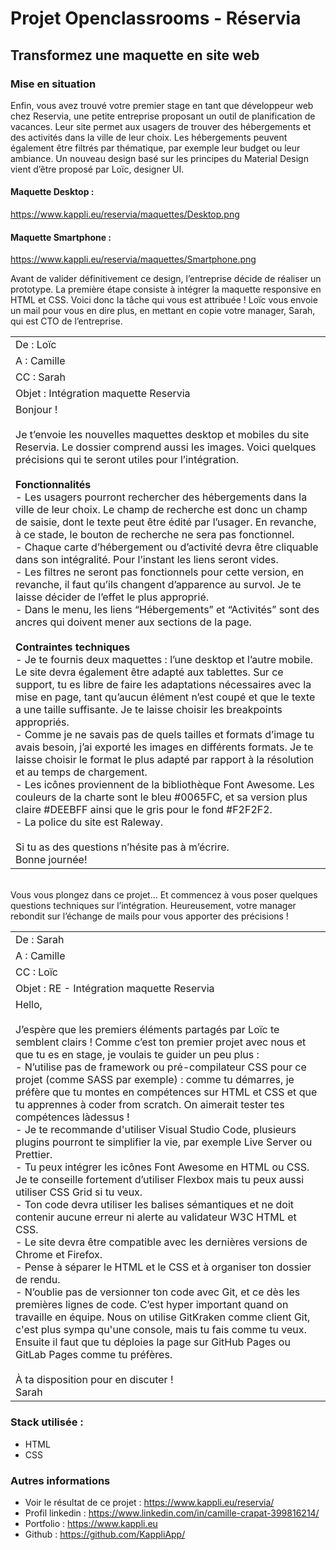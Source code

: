 # Projet Openclassrooms - Réservia 
## Transformez une maquette en site web

### Mise en situation

Enfin, vous avez trouvé votre premier stage en tant que développeur web chez Reservia, une petite entreprise proposant un outil de planification de vacances. Leur site permet aux usagers
de trouver des hébergements et des activités dans la ville de leur choix. Les hébergements
peuvent également être filtrés par thématique, par exemple leur budget ou leur ambiance.
Un nouveau design basé sur les principes du Material Design vient d’être proposé par Loïc,
designer UI.

#### Maquette Desktop : 

https://www.kappli.eu/reservia/maquettes/Desktop.png

#### Maquette Smartphone :

https://www.kappli.eu/reservia/maquettes/Smartphone.png

Avant de valider définitivement ce design, l’entreprise décide de réaliser un prototype. La
première étape consiste à intégrer la maquette responsive en HTML et CSS. Voici donc la tâche
qui vous est attribuée ! Loïc vous envoie un mail pour vous en dire plus, en mettant en copie votre manager, Sarah, qui est CTO de l’entreprise.

<table>
    <tr>
        <td>
            De : Loïc 
        </td>
    </tr>
    <tr>
        <td>
            A : Camille
        </td>
    </tr>
    <tr>
        <td>
            CC : Sarah
        </td>
    </tr>
    <tr>
        <td>
            Objet : Intégration maquette Reservia
        </td>
    </tr>
    <tr>
        <td>
            Bonjour ! </br></br>
Je t’envoie les nouvelles maquettes desktop et mobiles du site Reservia. Le dossier comprend
aussi les images. Voici quelques précisions qui te seront utiles pour l’intégration. </br></br>
<b>Fonctionnalités</b> </br>
- Les usagers pourront rechercher des hébergements dans la ville de leur choix. Le champ
de recherche est donc un champ de saisie, dont le texte peut être édité par l’usager. En
revanche, à ce stade, le bouton de recherche ne sera pas fonctionnel. </br>
- Chaque carte d’hébergement ou d’activité devra être cliquable dans son intégralité. Pour
l’instant les liens seront vides. </br>
- Les filtres ne seront pas fonctionnels pour cette version, en revanche, il faut qu’ils changent
d’apparence au survol. Je te laisse décider de l’effet le plus approprié. </br>
- Dans le menu, les liens “Hébergements” et “Activités” sont des ancres qui doivent mener
aux sections de la page. </br></br>
<b>Contraintes techniques</b> </br>
- Je te fournis deux maquettes : l’une desktop et l’autre mobile. Le site devra également être
adapté aux tablettes. Sur ce support, tu es libre de faire les adaptations nécessaires avec la
mise en page, tant qu’aucun élément n’est coupé et que le texte a une taille suffisante. Je
te laisse choisir les breakpoints appropriés. </br>
- Comme je ne savais pas de quels tailles et formats d’image tu avais besoin, j’ai exporté les
images en différents formats. Je te laisse choisir le format le plus adapté par rapport à la
résolution et au temps de chargement. </br>
- Les icônes proviennent de la bibliothèque Font Awesome. Les couleurs de la charte sont le
bleu #0065FC, et sa version plus claire #DEEBFF ainsi que le gris pour le fond #F2F2F2. </br>
- La police du site est Raleway. </br></br>
Si tu as des questions n’hésite pas à m’écrire. </br>
Bonne journée!
        </td>
    </tr>
</table>
</br>
Vous vous plongez dans ce projet… Et commencez à vous poser quelques questions techniques
sur l’intégration. Heureusement, votre manager rebondit sur l’échange de mails pour vous
apporter des précisions !

<table>
    <tr>
        <td>
            De : Sarah
        </td>
    </tr>
    <tr>
        <td>
            A : Camille
        </td>
    </tr>
    <tr>
        <td>
            CC : Loïc
        </td>
    </tr>
    <tr>
        <td>
            Objet : RE - Intégration maquette Reservia
        </td>
    </tr>
    <tr>
        <td>
            Hello, </br></br>
J’espère que les premiers éléments partagés par Loïc te semblent clairs ! Comme c’est ton
premier projet avec nous et que tu es en stage, je voulais te guider un peu plus : </br>
- N’utilise pas de framework ou pré-compilateur CSS pour ce projet (comme SASS par
exemple) : comme tu démarres, je préfère que tu montes en compétences sur HTML et
CSS et que tu apprennes à coder from scratch. On aimerait tester tes compétences làdessus
! </br>
- Je te recommande d'utiliser Visual Studio Code, plusieurs plugins pourront te simplifier la
vie, par exemple Live Server ou Prettier. </br>
- Tu peux intégrer les icônes Font Awesome en HTML ou CSS. Je te conseille fortement
d’utiliser Flexbox mais tu peux aussi utiliser CSS Grid si tu veux. </br>
- Ton code devra utiliser les balises sémantiques et ne doit contenir aucune erreur ni alerte
au validateur W3C HTML et CSS. </br>
- Le site devra être compatible avec les dernières versions de Chrome et Firefox. </br>
- Pense à séparer le HTML et le CSS et à organiser ton dossier de rendu. </br>
- N’oublie pas de versionner ton code avec Git, et ce dès les premières lignes de code. C’est
hyper important quand on travaille en équipe. Nous on utilise GitKraken comme client Git,
c'est plus sympa qu'une console, mais tu fais comme tu veux. Ensuite il faut que tu
déploies la page sur GitHub Pages ou GitLab Pages comme tu préfères. </br></br>
À ta disposition pour en discuter ! </br>
Sarah
        </td>
    </tr>
</table>

### Stack utilisée :
- HTML
- CSS 

### Autres informations
- Voir le résultat de ce projet : https://www.kappli.eu/reservia/
- Profil linkedin : https://www.linkedin.com/in/camille-crapat-399816214/
- Portfolio : https://www.kappli.eu
- Github : https://github.com/KappliApp/